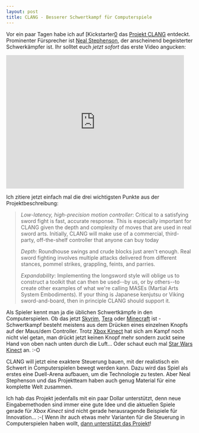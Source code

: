 ```yaml
---
layout: post
title: CLANG - Besserer Schwertkampf für Computerspiele
---
```


Vor ein paar Tagen habe ich auf [Kickstarter[0] das [Projekt CLANG][1] entdeckt. Prominenter Fürsprecher ist [Neal Stephenson][2], der anscheinend begeisterter Schwerkämpfer ist. Ihr solltet euch *jetzt sofort* das erste Video angucken:

<iframe frameborder="0" height="360px" src="http://www.kickstarter.com/projects/260688528/clang/widget/video.html" width="480px"></iframe>

Ich zitiere jetzt einfach mal die drei wichtigsten Punkte aus der Projektbeschreibung:

> *Low-latency, high-precision motion controller*: Critical to a satisfying
> sword fight is fast, accurate response. This is especially important for
> CLANG given the depth and complexity of moves that are used in real
> sword arts. Initially, CLANG will make use of a commercial,
> third-party, off-the-shelf controller that anyone can buy today
> 
> *Depth*: Roundhouse swings and crude blocks just aren't enough.
> Real sword fighting involves multiple attacks delivered from different
> stances, pommel strikes, grappling, feints, and parries.
> 
> *Expandability*: Implementing the longsword style will oblige us to
> construct a toolkit that can then be used--by us, or by others--to
> create other examples of what we're calling MASEs (Martial Arts
> System Embodiments). If your thing is Japanese kenjutsu or Viking
> sword-and-board, then in principle CLANG should support it.

Als Spieler kennt man ja die üblichen Schwertkämpfe in den Computerspielen. Ob das jetzt [Skyrim][3], [Tera][4] oder [Minecraft][5] ist - Schwertkampf besteht meistens aus dem Drücken eines einzelnen Knopfs auf der Maus/dem Controller. Trotz [Xbox Kinect][6] hat sich am Kampf noch nicht viel getan, man drückt jetzt keinen Knopf mehr sondern zuckt seine Hand von oben nach unten durch die Luft... Oder schaut euch mal [Star Wars Kinect][7] an. :-O

CLANG will jetzt eine exaktere Steuerung bauen, mit der realistisch ein Schwert in Computerspielen bewegt werden kann. Dazu wird das Spiel als erstes eine Duell-Arena aufbauen, um die Technologie zu testen. Aber Neal Stephenson und das Projektteam haben auch genug Material für eine komplette Welt zusammen.

Ich hab das Projekt jedenfalls mit ein paar Dollar unterstützt, denn neue Eingabemethoden sind immer eine gute Idee und die aktuellen Spiele gerade für *Xbox Kinect* sind nicht gerade herausragende Beispiele für Innovation... :-( Wenn ihr auch etwas mehr Varianten für die Steuerung in Computerspielen haben wollt, [dann unterstützt das Projekt][1]!

[0]: https://www.kickstarter.com/
[1]: http://www.kickstarter.com/projects/260688528/clang
[2]: http://www.nealstephenson.com/
[3]: http://www.elderscrolls.com/de-DE/
[4]: /2012/05/28/mein-neues-mmo-tera/
[5]: http://minecraft.net/
[6]: http://www.xbox.com/de-DE/Kinect
[7]: http://www.golem.de/news/kinect-star-wars-testvideo-das-ist-nicht-das-kinect-spiel-das-ihr-sucht-1204-91021.html

